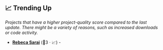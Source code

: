 ## 📈 Trending Up

_Projects that have a higher project-quality score compared to the last update. There might be a variety of reasons, such as increased downloads or code activity._

- <b><a href="https://rsarai.github.io/">Rebeca Sarai</a></b> (🥉3 · 📈) - 

